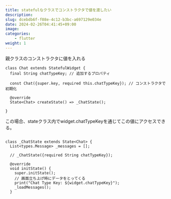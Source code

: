 ```yaml
---
title: statefulなクラスでコンストラクタで値を渡したい
description: 
slug: dcebdb6f-f08e-4c12-b3bc-a697129e034e
date: 2024-02-26T04:41:45+09:00
image: 
categories:
    - flutter
weight: 1      
---
```


親クラスのコンストラクタに値を入れる

```
class Chat extends StatefulWidget {
  final String chatTypeKey; // 追加するプロパティ

  const Chat({super.key, required this.chatTypeKey}); // コンストラクタで初期化

  @override
  State<Chat> createState() => _ChatState();

}

```

この場合、stateクラス内でwidget.chatTypeKeyを通じてこの値にアクセスできる。

```

class _ChatState extends State<Chat> {
  List<types.Message> _messages = [];

  // _ChatState({required String chatTypeKey});

  @override
  void initState() {
    super.initState();
    // 画面立ち上げ時にデータをとってくる
    print("Chat Type Key: ${widget.chatTypeKey}");
    _loadMessages();
  }
  

```